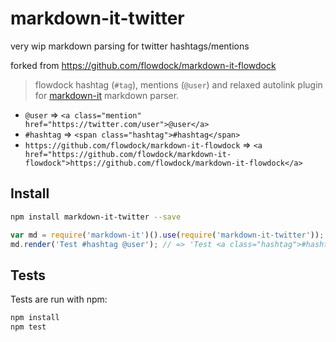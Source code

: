 # markdown-it-twitter

very wip markdown parsing for twitter hashtags/mentions

forked from https://github.com/flowdock/markdown-it-flowdock

> flowdock hashtag (`#tag`), mentions (`@user`) and relaxed autolink plugin for [markdown-it](https://github.com/markdown-it/markdown-it) markdown parser.

* `@user` => `<a class="mention" href="https://twitter.com/user">@user</a>`
* `#hashtag` => `<span class="hashtag">#hashtag</span>`
* `https://github.com/flowdock/markdown-it-flowdock` => `<a href="https://github.com/flowdock/markdown-it-flowdock">https://github.com/flowdock/markdown-it-flowdock</a>`

## Install

```bash
npm install markdown-it-twitter --save
```

```js
var md = require('markdown-it')().use(require('markdown-it-twitter'));
md.render('Test #hashtag @user'); // => 'Test <a class="hashtag">#hashtag</a> <span class="mention" href="https://twitter.com/user">@user</span>'
```

## Tests

Tests are run with npm:

```bash
npm install
npm test
```
